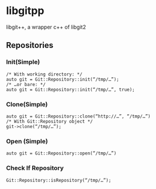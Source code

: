 libgitpp
========

libgit++, a wrapper c++ of libgit2

Repositories
------------

### Init(Simple)
```
/* With working directory: */
auto git = Git::Repository::init(“/tmp/…”);
/* …or bare: */
auto git = Git::Repository::init(“/tmp/…”, true);
```

### Clone(Simple)
```
auto git = Git::Repository::clone(“http://…”, “/tmp/…”)
/* With Git::Repository object */
git->clone(“/tmp/…”);
```

### Open (Simple)
```
auto git = Git::Repository::open(“/tmp/…”)
```

### Check If Repository
```
Git::Repository::isRepository(“/tmp/…”);
```
